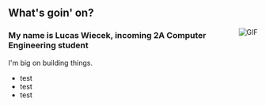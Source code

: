 ## What's goin' on?</h2>

<img align="right" alt="GIF" src="https://raw.githubusercontent.com/LYcheck/LYcheck/master/monkeyLaptop.gif" />

### My name is Lucas Wiecek, incoming 2A Computer Engineering student

I'm big on building things.

- test 
- test
- test


<!--
**LYcheck/LYcheck** is a ✨ _special_ ✨ repository because its `README.md` (this file) appears on your GitHub profile.

Here are some ideas to get you started:

- 🔭 I’m currently working on ...
- 🌱 I’m currently learning ...
- 👯 I’m looking to collaborate on ...
- 🤔 I’m looking for help with ...
- 💬 Ask me about ...
- 📫 How to reach me: ...
- 😄 Pronouns: ...
- ⚡ Fun fact: ...
-->
